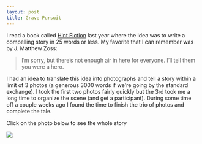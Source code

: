 ```yaml
---
layout: post
title: Grave Pursuit
---
```

<p>I read a book called <a href="http://www.robertswartwood.com/hint-fiction/">Hint Fiction</a> last year where the idea was to write a compelling story in 25 words or less.  My favorite that I can remember was by J. Matthew Zoss:</p>
<blockquote><p>I’m sorry, but there’s not enough air in here for everyone. I’ll tell them you were a hero.</p></blockquote>
<p>I had an idea to translate this idea into photographs and tell a story within a limit of 3 photos (a generous 3000 words if we're going by the standard exchange).  I took the first two photos fairly quickly but the 3rd took me a long time to organize the scene (and get a participant).  During some time off a couple weeks ago I found the time to finish the trio of photos and complete the tale.</p>
<p>Click on the photo below to see the whole story</p>
<p><a href="http://micropipes.com/gravepursuit/"><img src="http://micropipes.com/gravepursuit/final1.png" /></a></p>
